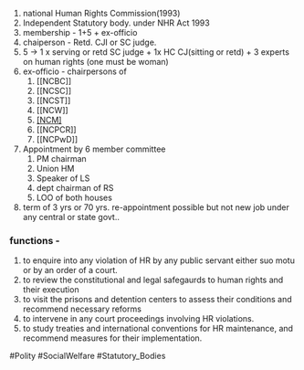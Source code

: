 1. national Human Rights Commission(1993)
2. Independent Statutory body. under NHR Act 1993
3. membership -  1+5 + ex-officio
4. chaiperson - Retd. CJI or SC judge.
5. 5 -> 1 x serving or retd SC judge + 1x HC CJ(sitting or retd) + 3 experts on human rights (one must be woman)
6. ex-officio - chairpersons of 
	1. [[NCBC]]
	2. [[NCSC]]
	3. [[NCST]]
	4. [[NCW]]
	5. [[NCM]](Minorities)
	6. [[NCPCR]]
	7. [[NCPwD]]
7. Appointment by 6 member committee  
	1. PM chairman
	2. Union HM
	3. Speaker of LS
	4. dept chairman of RS
	5. LOO of both houses
8. term of 3 yrs or 70 yrs. re-appointment possible but not new job under any central or state govt..
### functions - 
1. to enquire into any violation of HR by any public servant either suo motu or by an order of a court.
2. to review the constitutional and legal safegaurds to human rights and their execution
3. to visit the prisons and detention centers to assess their conditions and recommend necessary reforms
4. to intervene in any court proceedings involving HR violations.
5. to study treaties and international conventions for HR maintenance, and recommend measures for their implementation.

#Polity #SocialWelfare  #Statutory_Bodies 